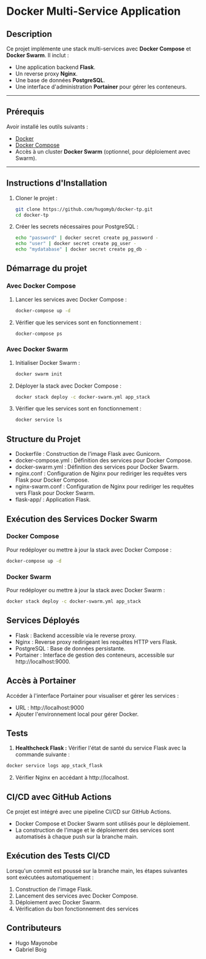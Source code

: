 # Docker Multi-Service Application

## Description

Ce projet implémente une stack multi-services avec **Docker Compose** et **Docker Swarm**. Il inclut :
- Une application backend **Flask**.
- Un reverse proxy **Nginx**.
- Une base de données **PostgreSQL**.
- Une interface d'administration **Portainer** pour gérer les conteneurs.

---

## Prérequis

Avoir installé les outils suivants :
- [Docker](https://www.docker.com/)
- [Docker Compose](https://docs.docker.com/compose/)
- Accès à un cluster **Docker Swarm** (optionnel, pour déploiement avec Swarm).

---

## Instructions d'Installation

1. Cloner le projet :
   ```bash
   git clone https://github.com/hugomyb/docker-tp.git
   cd docker-tp
    ```
   
2. Créer les secrets nécessaires pour PostgreSQL :
    ```bash
    echo "password" | docker secret create pg_password -
    echo "user" | docker secret create pg_user -
    echo "mydatabase" | docker secret create pg_db -
    ```
   
## Démarrage du projet

### Avec Docker Compose

1. Lancer les services avec Docker Compose :
    ```bash
    docker-compose up -d
    ```
   
2. Vérifier que les services sont en fonctionnement :
    ```bash
    docker-compose ps
    ```
   
### Avec Docker Swarm

1. Initialiser Docker Swarm :
    ```bash
    docker swarm init
    ```
   
2. Déployer la stack avec Docker Compose :
    ```bash
    docker stack deploy -c docker-swarm.yml app_stack
    ```
   
3. Vérifier que les services sont en fonctionnement :
    ```bash
    docker service ls
    ```
   
## Structure du Projet

- Dockerfile : Construction de l'image Flask avec Gunicorn.
- docker-compose.yml : Définition des services pour Docker Compose.
- docker-swarm.yml : Définition des services pour Docker Swarm.
- nginx.conf : Configuration de Nginx pour rediriger les requêtes vers Flask pour Docker Compose.
- nginx-swarm.conf : Configuration de Nginx pour rediriger les requêtes vers Flask pour Docker Swarm.
- flask-app/ : Application Flask.

## Exécution des Services Docker Swarm

### Docker Compose

Pour redéployer ou mettre à jour la stack avec Docker Compose :
```bash
docker-compose up -d
```

### Docker Swarm

Pour redéployer ou mettre à jour la stack avec Docker Swarm :
```bash
docker stack deploy -c docker-swarm.yml app_stack
```

## Services Déployés

- Flask : Backend accessible via le reverse proxy.
- Nginx : Reverse proxy redirigeant les requêtes HTTP vers Flask.
- PostgreSQL : Base de données persistante.
- Portainer : Interface de gestion des conteneurs, accessible sur http://localhost:9000.

## Accès à Portainer

Accéder à l'interface Portainer pour visualiser et gérer les services :

- URL : http://localhost:9000
- Ajouter l'environnement local pour gérer Docker.

## Tests

1. **Healthcheck Flask :** Vérifier l'état de santé du service Flask avec la commande suivante :
```bash
docker service logs app_stack_flask
```
2. Vérifier Nginx en accédant à http://localhost.

## CI/CD avec GitHub Actions

Ce projet est intégré avec une pipeline CI/CD sur GitHub Actions.

- Docker Compose et Docker Swarm sont utilisés pour le déploiement.
- La construction de l'image et le déploiement des services sont automatisés à chaque push sur la branche main.

## Exécution des Tests CI/CD

Lorsqu'un commit est poussé sur la branche main, les étapes suivantes sont exécutées automatiquement :

1. Construction de l'image Flask.
2. Lancement des services avec Docker Compose. 
3. Déploiement avec Docker Swarm.  
4. Vérification du bon fonctionnement des services

## Contributeurs

- Hugo Mayonobe
- Gabriel Boig
